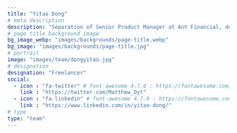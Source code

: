 ```yaml
---
title: "Yitao Dong"
# meta description
description: "Separation of Senior Product Manager at Ant Financial, dedicated to the development and implementation of cloud native middleware and PaaS products, with a passion for open source technologies."
# page title background image
bg_image_webp: "images/backgrounds/page-title.webp"
bg_image: "images/backgrounds/page-title.jpg"
# portrait
image: "images/team/dongyitao.jpg"
# designation
designation: "Freelancer"
social:
  - icon : "fa-twitter" # font-awesome 4.7.0 : https://fontawesome.com/v4.7.0/icons/
    link : "https://twitter.com/Matthew_Dyt"
  - icon : "fa-linkedin" # font-awesome 4.7.0 : https://fontawesome.com/v4.7.0/icons/
    link : "https://www.linkedin.com/in/yitao-dong/"
# type
type: "team"
---
```


